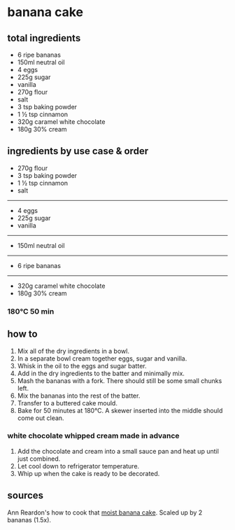 # banana cake

## total ingredients

- 6 ripe bananas
- 150ml neutral oil
- 4 eggs
- 225g sugar
- vanilla
- 270g flour
- salt
- 3 tsp baking powder
- 1 ½ tsp cinnamon
- 320g caramel white chocolate
- 180g 30% cream

## ingredients by use case & order

- 270g flour
- 3 tsp baking powder
- 1 ½ tsp cinnamon
- salt

---

- 4 eggs
- 225g sugar
- vanilla

---

- 150ml neutral oil

---

- 6 ripe bananas

---

- 320g caramel white chocolate
- 180g 30% cream

### 180°C 50 min

## how to

1. Mix all of the dry ingredients in a bowl.
2. In a separate bowl cream together eggs, sugar and vanilla.
3. Whisk in the oil to the eggs and sugar batter.
4. Add in the dry ingredients to the batter and minimally mix.
5. Mash the bananas with a fork. There should still be some small chunks left.
6. Mix the bananas into the rest of the batter.
7. Transfer to a buttered cake mould.
8. Bake for 50 minutes at 180°C. A skewer inserted into the middle should come out clean.

### white chocolate whipped cream made in advance

1. Add the chocolate and cream into a small sauce pan and heat up until just combined.
2. Let cool down to refrigerator temperature.
3. Whip up when the cake is ready to be decorated.

## sources

Ann Reardon's how to cook that [moist banana cake](https://www.howtocookthat.net/public_html/cake-rescue-perfect-ganache-beautiful-banana-cake/). Scaled up by 2 bananas (1.5x).
